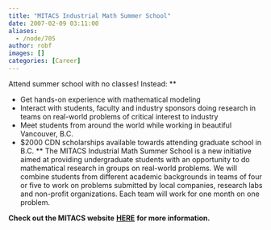 ```yaml
---
title: "MITACS Industrial Math Summer School"
date: 2007-02-09 03:11:00
aliases:
  - /node/705
author: robf
images: []
categories: [Career]
---
```


Attend summer school with no classes! Instead:
\*\*

- Get hands-on experience with mathematical modeling
- Interact with students, faculty and industry sponsors doing research in teams
  on real-world problems of critical interest to industry
- Meet students from around the world while working in beautiful Vancouver, B.C.
- $2000 CDN scholarships available towards attending graduate school in B.C.
  \*\*
  The MITACS Industrial Math Summer School is a new initiative aimed at providing
  undergraduate students with an opportunity to do mathematical research in groups
  on real-world problems. We will combine students from different academic backgrounds
  in teams of four or five to work on problems submitted by local companies, research
  labs and non-profit organizations. Each team will work for one month on one problem.

**Check out the MITACS website** [**HERE**](http://mitacs.ca/main.php?mid=10000326&pid=245) **for more information.**
